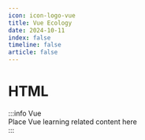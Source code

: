 ```yaml
---
icon: icon-logo-vue
title: Vue Ecology
date: 2024-10-11
index: false
timeline: false
article: false
---
```

# HTML
:::info Vue      
Place Vue learning related content here  
:::

<Catalog base="/study/coding/Vue" />
